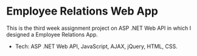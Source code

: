 # Employee Relations Web App
This is the third week assignment project on ASP .NET Web API in which I designed a Employee Relations App.

- Tech: ASP .NET Web API, JavaScript, AJAX, jQuery, HTML, CSS.
